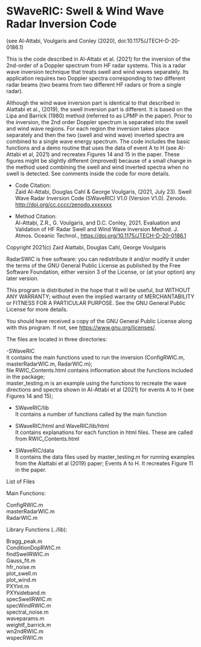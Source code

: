 # SWaveRIC: Swell & Wind Wave Radar Inversion Code 
(see Al-Attabi, Voulgaris and Conley (2020), doi:10.1175/JTECH-D-20-0186.1)  

This is the code described in Al-Attabi et al. (2021) for the inversion of the 2nd-order of a Doppler spectrum from HF radar systems.  This is a radar wave inversion technique that treats swell and wind waves separately. Its application requires two Doppler spectra corresponding to two different radar beams (two beams from two different HF radars  or from a single radar). 

Although the wind wave inversion part is identical to that described in Alattabi et al., (2019), the swell inversion part is different. It is based on the Lipa and Barrick (1980) method (referred to as LPMP in the paper). Prior to the inversion, the 2nd order Doppler spectrum is separated into the swell and wind wave regions. For each region the inversion takes place separately and then the two (swell and wind wave) inverted spectra are combined to a single wave energy spectrum. The code includes the basic functions and a demo routine that uses the data of event A to H (see Al-Attabi et al, 2021) and recreates Figures 14 and 15 in the paper.  These figures might be slightly different (improved) because of a small change in the method used combining the swell and wind inverted spectra when no swell is detected. See comments inside the code for more details.

- Code Citation:  
Zaid Al-Attabi, Douglas Cahl & George Voulgaris, (2021, July 23). Swell Wave Radar Inversion Code (SWaveRIC) V1.0 (Version V1.0). Zenodo. http://doi.org/cc.cccc/zenodo.xxxxxxx

- Method Citation:  
Al-Attabi, Z.R., G. Voulgaris, and D.C. Conley, 2021. Evaluation and Validation of HF Radar Swell and Wind Wave Inversion Method. J. Atmos. Oceanic Technol., https://doi.org/10.1175/JTECH-D-20-0186.1 

Copyright 2021(c) Zaid Alattabi, Douglas Cahl, George Voulgaris

RadarSWIC is free software: you can redistribute it and/or modify it under the terms of the GNU General Public License as published by the Free Software Foundation, either version 3 of the License, or (at your option) any later version.

This program is distributed in the hope that it will be useful, but WITHOUT ANY WARRANTY; without even the implied warranty of MERCHANTABILITY or FITNESS FOR A PARTICULAR PURPOSE. See the GNU General Public License for more details.

You should have received a copy of the GNU General Public License along with this program. If not, see https://www.gnu.org/licenses/.

The files are located in three directories:  

-SWaveRIC  
  It contains the main functions used to run the inversion (ConfigRWIC.m, masterRadarWIC.m, RadarWIC.m);  
  file RWIC_Contents.html contains inflormation about the functions included in the package;  
  master_testing.m is an example using the functions to recreate the wave directions and spectra shown in Al-Attabi et al (2021) for events A to H (see Figures 14 and 15);

- SWaveRIC/lib  
  It contains a number of functions called by the main function

- SWaveRIC/html and WaveRIC/lib/html  
  It contains explanations for each function in html files. These are called from RWIC_Contents.html  

- SWaveRIC/data  
  It contains the data files used by master_testing.m for running examples from the Alattabi et al (2019) paper; Events A to H. It recreates Figure 11 in the paper.

List of Files  

Main Functions:  

  ConfigRWIC.m  
  masterRadarWIC.m  
  RadarWIC.m

Library Functions (../lib):

  Bragg_peak.m  
  ConditionDopRWIC.m  
  findSwellRWIC.m  
  Gauss_fit.m  
  hfr_noise.m  
  plot_swell.m  
  plot_wind.m  
  PXYint.m  
  PXYsideband.m  
  specSwellRWIC.m  
  specWindRWIC.m  
  spectral_noise.m  
  waveparams.m  
  weightf_barrick.m  
  wn2ndRWIC.m  
  wspecRWIC.m
